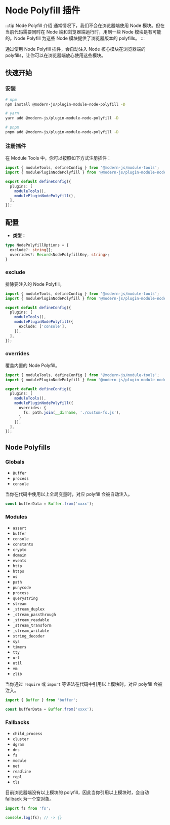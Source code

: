 # Node Polyfill 插件

:::tip Node Polyfill 介绍
通常情况下，我们不会在浏览器端使用 Node 模块。但在当前代码需要同时在 Node 端和浏览器端运行时，用到一些 Node 模块是有可能的。Node Polyfill 为这些 Node 模块提供了浏览器版本的 polyfills。
:::

通过使用 Node Polyfill 插件，会自动注入 Node 核心模块在浏览器端的 polyfills，让你可以在浏览器端放心使用这些模块。

## 快速开始

### 安装

```bash
# npm
npm install @modern-js/plugin-module-node-polyfill -D

# yarn
yarn add @modern-js/plugin-module-node-polyfill -D

# pnpm
pnpm add @modern-js/plugin-module-node-polyfill -D
```

### 注册插件

在 Module Tools 中，你可以按照如下方式注册插件：

```ts
import { moduleTools, defineConfig } from '@modern-js/module-tools';
import { modulePluginNodePolyfill } from '@modern-js/plugin-module-node-polyfill';

export default defineConfig({
  plugins: [
    moduleTools(),
    modulePluginNodePolyfill(),
  ],
});
```

## 配置

* **类型：**

```ts
type NodePolyfillOptions = {
  exclude?: string[];
  overrides?: Record<NodePolyfillKey, string>;
}
```

### exclude

排除要注入的 Node Polyfill。

``` ts focus=7:9
import { moduleTools, defineConfig } from '@modern-js/module-tools';
import { modulePluginNodePolyfill } from '@modern-js/plugin-module-node-polyfill';

export default defineConfig({
  plugins: [
    moduleTools(),
    modulePluginNodePolyfill({
      exclude: ['console'],
    }),
  ],
});
```

### overrides

覆盖内置的 Node Polyfill。

``` ts focus=7:9
import { moduleTools, defineConfig } from '@modern-js/module-tools';
import { modulePluginNodePolyfill } from '@modern-js/plugin-module-node-polyfill';

export default defineConfig({
  plugins: [
    moduleTools(),
    modulePluginNodePolyfill({
      overrides: {
        fs: path.join(__dirname, './custom-fs.js'),
      }
    }),
  ],
});
```

## Node Polyfills

### Globals

* `Buffer`
* `process`
* `console`

当你在代码中使用以上全局变量时，对应 polyfill 会被自动注入。

```ts
const bufferData = Buffer.from('xxxx');
```

### Modules

* `assert`
* `buffer`
* `console`
* `constants`
* `crypto`
* `domain`
* `events`
* `http`
* `https`
* `os`
* `path`
* `punycode`
* `process`
* `querystring`
* `stream`
* `_stream_duplex`
* `_stream_passthrough`
* `_stream_readable`
* `_stream_transform`
* `_stream_writable`
* `string_decoder`
* `sys`
* `timers`
* `tty`
* `url`
* `util`
* `vm`
* `zlib`

当你通过 `require` 或 `import` 等语法在代码中引用以上模块时，对应 polyfill 会被注入。

```ts
import { Buffer } from 'buffer';

const bufferData = Buffer.from('xxxx');
```

### Fallbacks

* `child_process`
* `cluster`
* `dgram`
* `dns`
* `fs`
* `module`
* `net`
* `readline`
* `repl`
* `tls`

目前浏览器端没有以上模块的 polyfill，因此当你引用以上模块时，会自动 fallback 为一个空对象。

```ts
import fs from 'fs';

console.log(fs); // -> {}
```
